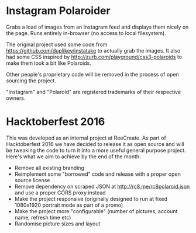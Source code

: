 Instagram Polaroider
===================

Grabs a load of images from an Instagram feed and displays them nicely on the page. Runs entirely in-browser (no access to local filesystem).

The original project used some code from https://github.com/duplikey/instatake to actually grab the images.
It also had some CSS inspired by http://zurb.com/playground/css3-polaroids to make them look a bit like Polaroids.

Other people's proprietary code will be removed in the process of open sourcing the project.

"Instagram" and "Polaroid" are registered trademarks of their respective owners.

Hacktoberfest 2016
==================

This was developed as an internal project at ReeCreate. As part of Hacktoberfest 2016 we have decided to release it as open source and will be tweaking the code to turn it into a more useful general purpose project. Here's what we aim to achieve by the end of the month:

- Remove all existing branding
- Reimplement some "borrowed" code and release with a proper open source license
- Remove dependency on scraped JSON at http://rc8.me/rc8polaroid.json and use a proper CORS proxy instead
- Make the project responsive (originally designed to run at fixed 1080x1920 portrait mode as part of a promo)
- Make the project more "configurable" (number of pictures, account name, refresh time etc)
- Randomise picture sizes and layout